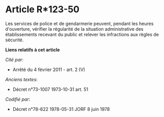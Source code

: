 # Article R*123-50

Les services de police et de gendarmerie peuvent, pendant les heures d'ouverture, vérifier la régularité de la situation
administrative des établissements recevant du public et relever les infractions aux règles de sécurité.

**Liens relatifs à cet article**

_Cité par_:

  - Arrêté du 4 février 2011 - art. 2 (V)

_Anciens textes_:

  - Décret n°73-1007 1973-10-31 art. 51

_Codifié par_:

  - Décret n°78-622 1978-05-31 JORF 8 juin 1978
